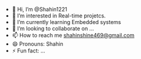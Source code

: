 - 👋 Hi, I’m @Shahin1221
- 👀 I’m interested in Real-time projetcs.
- 🌱 I’m currently learning Embedded systems
- 💞️ I’m looking to collaborate on ...
- 📫 How to reach me  shahinshine469@gmail.com
- 😄 Pronouns: Shahin
- ⚡ Fun fact: ...

<!---
Shahin1221/Shahin1221 is a ✨ special ✨ repository because its `README.md` (this file) appears on your GitHub profile.
You can click the Preview link to take a look at your changes.
--->
